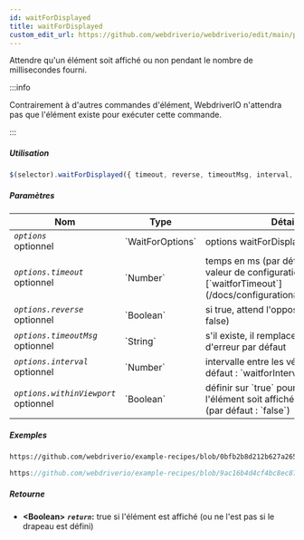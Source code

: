```yaml
---
id: waitForDisplayed
title: waitForDisplayed
custom_edit_url: https://github.com/webdriverio/webdriverio/edit/main/packages/webdriverio/src/commands/element/waitForDisplayed.ts
---
```


Attendre qu'un élément soit affiché ou non pendant le nombre de millisecondes fourni.

:::info

Contrairement à d'autres commandes d'élément, WebdriverIO n'attendra pas que l'élément existe pour exécuter
cette commande.

:::

##### Utilisation

```js
$(selector).waitForDisplayed({ timeout, reverse, timeoutMsg, interval, withinViewport })
```

##### Paramètres

<table>
  <thead>
    <tr>
      <th>Nom</th><th>Type</th><th>Détails</th>
    </tr>
  </thead>
  <tbody>
    <tr>
      <td><code><var>options</var></code><br /><span className="label labelWarning">optionnel</span></td>
      <td>`WaitForOptions`</td>
      <td>options waitForDisplayed (optionnel)</td>
    </tr>
    <tr>
      <td><code><var>options.timeout</var></code><br /><span className="label labelWarning">optionnel</span></td>
      <td>`Number`</td>
      <td>temps en ms (par défaut basé sur la valeur de configuration [`waitforTimeout`](/docs/configuration#waitfortimeout))</td>
    </tr>
    <tr>
      <td><code><var>options.reverse</var></code><br /><span className="label labelWarning">optionnel</span></td>
      <td>`Boolean`</td>
      <td>si true, attend l'opposé (par défaut : false)</td>
    </tr>
    <tr>
      <td><code><var>options.timeoutMsg</var></code><br /><span className="label labelWarning">optionnel</span></td>
      <td>`String`</td>
      <td>s'il existe, il remplace le message d'erreur par défaut</td>
    </tr>
    <tr>
      <td><code><var>options.interval</var></code><br /><span className="label labelWarning">optionnel</span></td>
      <td>`Number`</td>
      <td>intervalle entre les vérifications (par défaut : `waitforInterval`)</td>
    </tr>
    <tr>
      <td><code><var>options.withinViewport</var></code><br /><span className="label labelWarning">optionnel</span></td>
      <td>`Boolean`</td>
      <td>définir sur `true` pour attendre que l'élément soit affiché dans le viewport (par défaut : `false`)</td>
    </tr>
  </tbody>
</table>

##### Exemples

```html reference title="index.html" useHTTPS
https://github.com/webdriverio/example-recipes/blob/0bfb2b8d212b627a2659b10f4449184b657e1d59/waitForDisplayed/index.html#L3-L8
```

```js reference title="waitForDisplayedExample.js" useHTTPS
https://github.com/webdriverio/example-recipes/blob/9ac16b4d4cf4bc8ec87f6369439a2d0bcaae4483/waitForDisplayed/waitForDisplayedExample.js#L6-L14
```

##### Retourne

- **&lt;Boolean&gt;**
            **<code><var>return</var></code>:**  true    si l'élément est affiché (ou ne l'est pas si le drapeau est défini)